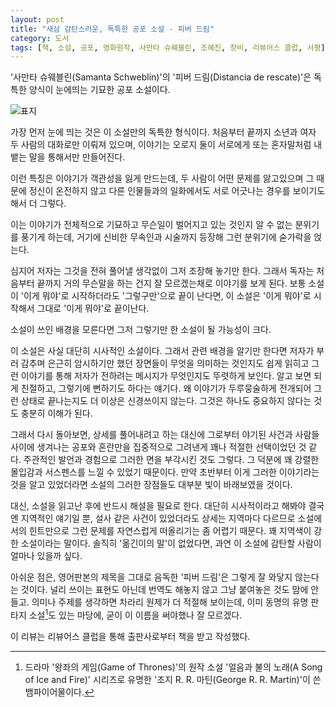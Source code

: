 ```yaml
---
layout: post
title: "새삼 감탄스러운, 독특한 공포 소설 - 피버 드림"
category: 도서
tags: [책, 소설, 공포, 영화원작, 사만타 슈웨블린, 조혜진, 창비, 리뷰어스 클럽, 서평]
---
```


'사만타 슈웨블린(Samanta Schweblin)'의
'피버 드림(Distancia de rescate)'은
독특한 양식이 눈에띄는 기묘한 공포 소설이다.

![표지](https://images2.imgbox.com/c7/29/jGAmext4_o.jpg)

가장 먼저 눈에 띄는 것은 이 소설만의 독특한 형식이다.
처음부터 끝까지 소년과 여자 두 사람의 대화로만 이뤄져 있으며,
이야기는 오로지 둘이 서로에게 또는 혼자말처럼 내뱉는 말을 통해서만 만들어진다.

이런 특징은 이야기가 객관성을 잃게 만드는데,
두 사람이 어떤 문제를 앓고있으며
그 때문에 정신이 온전하지 않고
다른 인물들과의 일화에서도 서로 어긋나는 경우를 보이기도 해서 더 그렇다.

이는 이야기가 전체적으로 기묘하고 무슨일이 벌어지고 있는 것인지 알 수 없는 분위기를 풍기게 하는데,
거기에 신비한 무속인과 시술까지 등장해 그런 분위기에 숟가락을 얹는다.

심지어 저자는 그것을 전혀 풀어낼 생각없이 그저 조장해 놓기만 한다.
그래서 독자는 처음부터 끝까지 거의 무슨말을 하는 건지 잘 모르겠는채로 이야기를 보게 된다.
보통 소설이 '이게 뭐야'로 시작하더라도 '그렇구만'으로 끝이 난다면,
이 소설은 '이게 뭐야'로 시작해서 그대로 '이게 뭐야'로 끝이난다.

소설이 쓰인 배경을 모른다면 그저 그렇기만 한 소설이 될 가능성이 크다.

이 소설은 사실 대단히 시사적인 소설이다.
그래서 관련 배경을 알기만 한다면
저자가 부러 감추며 은근히 암시하기만 했던 장면들이 무엇을 의미하는 것인지도 쉽게 읽히고
그런 이야기를 통해 저자가 전하려는 메시지가 무엇인지도 뚜렷하게 보인다.
알고 보면 되게 친절하고, 그렇기에 뻔하기도 하다는 얘기다.
왜 이야기가 두루뭉술하게 전개되어 그런 상태로 끝나는지도 더 이상은 신경쓰이지 않는다.
그것은 하나도 중요하지 않다는 것도 충분히 이해가 된다.

그래서 다시 돌아보면,
상세를 풀어내려고 하는 대신에
그로부터 야기된 사건과 사람들 사이에 생겨나는 공포와 혼란만을 집중적으로 그려낸게
꽤나 적절한 선택이었던 것 같다.
주관적인 발언과 경험으로 그러한 면을 부각시킨 것도 그렇다.
그 덕분에 꽤 강렬한 몰입감과 서스펜스를 느낄 수 있었기 때문이다.
만약 초반부터 이게 그러한 이야기라는 것을 알고 있었더라면
소설의 그러한 장점들도 대부분 빛이 바래보였을 것이다.

대신, 소설을 읽고난 후에 반드시 해설을 필요로 한다.
대단히 시사적이라고 해봐야 결국엔 지역적인 얘기일 뿐,
설사 같은 사건이 있었더라도 상세는 지역마다 다르므로
소설에서의 힌트만으로 그런 문제를 자연스럽게 떠올리기는 좀 어렵기 때문다.
꽤 지역색이 강한 소설이라는 말이다.
솔직히 '옮긴이의 말'이 없었다면, 과연 이 소설에 감탄할 사람이 얼마나 있을까 싶다.

아쉬운 점은, 영어판본의 제목을 그대로 음독한 '피버 드림'은 그렇게 잘 와닿지 않는다는 것이다.
널리 쓰이는 표현도 아닌데 번역도 해놓지 않고 그냥 붙여놓은 것도 맘에 안들고.
의미나 주제를 생각하면 차라리 원제가 더 적절해 보이는데,
이미 동명의 유명 판타지 소설[^1]도 있는 마당에,
굳이 이 이름을 써야했나 잘 모르겠다.

[^1]: 드라마 '왕좌의 게임(Game of Thrones)'의 원작 소설 '얼음과 불의 노래(A Song of Ice and Fire)' 시리즈로 유명한 '조지 R. R. 마틴(George R. R. Martin)'이 쓴 뱀파이어물이다.



<div class="im im-info">
이 리뷰는 리뷰어스 클럽을 통해 출판사로부터 책을 받고 작성했다.
</div>
